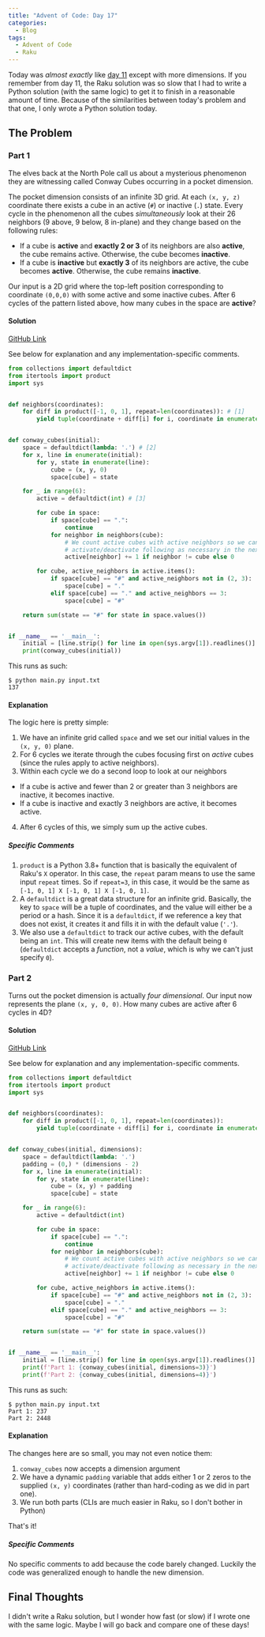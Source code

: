 ```yaml
---
title: "Advent of Code: Day 17"
categories:
  - Blog
tags:
  - Advent of Code
  - Raku
---
```


Today was _almost exactly_ like [day 11](https://aaronreidsmith.github.io/blog/advent-of-code-day-11/) except with more dimensions. If you remember from day 11, the Raku solution was so slow that I had to write a Python solution (with the same logic) to get it to finish in a reasonable amount of time. Because of the similarities between today's problem and that one, I only wrote a Python solution today.

## The Problem

### Part 1

The elves back at the North Pole call us about a mysterious phenomenon they are witnessing called Conway Cubes occurring in a pocket dimension.

The pocket dimension consists of an infinite 3D grid. At each `(x, y, z)` coordinate there exists a cube in an active (`#`) or inactive (`.`) state. Every cycle in the phenomenon all the cubes _simultaneously_ look at their 26 neighbors (9 above, 9 below, 8 in-plane) and they change based on the following rules:

- If a cube is **active** and **exactly 2 or 3** of its neighbors are also **active**, the cube remains active. Otherwise, the cube becomes **inactive**.
- If a cube is **inactive** but **exactly 3** of its neighbors are active, the cube becomes **active**. Otherwise, the cube remains **inactive**.

Our input is a 2D grid where the top-left position corresponding to coordinate `(0,0,0)` with some active and some inactive cubes. After 6 cycles of the pattern listed above, how many cubes in the space are **active**?

#### Solution

[GitHub Link](https://github.com/aaronreidsmith/advent-of-code/blob/main/2020/17/python/main.py)

See below for explanation and any implementation-specific comments.

```python
from collections import defaultdict
from itertools import product
import sys


def neighbors(coordinates):
    for diff in product([-1, 0, 1], repeat=len(coordinates)): # [1]
        yield tuple(coordinate + diff[i] for i, coordinate in enumerate(coordinates))


def conway_cubes(initial):
    space = defaultdict(lambda: '.') # [2]
    for x, line in enumerate(initial):
        for y, state in enumerate(line):
            cube = (x, y, 0)
            space[cube] = state

    for _ in range(6):
        active = defaultdict(int) # [3]

        for cube in space:
            if space[cube] == ".":
                continue
            for neighbor in neighbors(cube):
                # We count active cubes with active neighbors so we can
                # activate/deactivate following as necessary in the next loop
                active[neighbor] += 1 if neighbor != cube else 0

        for cube, active_neighbors in active.items():
            if space[cube] == "#" and active_neighbors not in (2, 3):
                space[cube] = "."
            elif space[cube] == "." and active_neighbors == 3:
                space[cube] = "#"

    return sum(state == "#" for state in space.values())


if __name__ == '__main__':
    initial = [line.strip() for line in open(sys.argv[1]).readlines()]
    print(conway_cubes(initial))
```

This runs as such:

```
$ python main.py input.txt
137
```

#### Explanation

The logic here is pretty simple:

1. We have an infinite grid called `space` and we set our initial values in the `(x, y, 0)` plane.
2. For 6 cycles we iterate through the cubes focusing first on _active_ cubes (since the rules apply to active neighbors).
3. Within each cycle we do a second loop to look at our neighbors
  - If a cube is active and fewer than 2 or greater than 3 neighbors are inactive, it becomes inactive.
  - If a cube is inactive and exactly 3 neighbors are active, it becomes active.
4. After 6 cycles of this, we simply sum up the active cubes.

##### Specific Comments

1. `product` is a Python 3.8+ function that is basically the equivalent of Raku's `X` operator. In this case, the `repeat` param means to use the same input `repeat` times. So if `repeat=3`, in this case, it would be the same as `[-1, 0, 1] X [-1, 0, 1] X [-1, 0, 1]`.
2. A `defaultdict` is a great data structure for an infinite grid. Basically, the key to `space` will be a tuple of coordinates, and the value will either be a period or a hash. Since it is a `defaultdict`, if we reference a key that does not exist, it creates it and fills it in with the default value (`'.'`).
3. We also use a `defaultdict` to track our active cubes, with the default being an `int`. This will create new items with the default being `0` (`defaultdict` accepts a _function_, not a _value_, which is why we can't just specify `0`).

### Part 2

Turns out the pocket dimension is actually _four dimensional_. Our input now represents the plane `(x, y, 0, 0)`. How many cubes are active after 6 cycles in 4D?

#### Solution

[GitHub Link](https://github.com/aaronreidsmith/advent-of-code/blob/main/2020/17/python/main.py)

See below for explanation and any implementation-specific comments.

```python
from collections import defaultdict
from itertools import product
import sys


def neighbors(coordinates):
    for diff in product([-1, 0, 1], repeat=len(coordinates)):
        yield tuple(coordinate + diff[i] for i, coordinate in enumerate(coordinates))


def conway_cubes(initial, dimensions):
    space = defaultdict(lambda: '.')
    padding = (0,) * (dimensions - 2)
    for x, line in enumerate(initial):
        for y, state in enumerate(line):
            cube = (x, y) + padding
            space[cube] = state

    for _ in range(6):
        active = defaultdict(int)

        for cube in space:
            if space[cube] == ".":
                continue
            for neighbor in neighbors(cube):
                # We count active cubes with active neighbors so we can
                # activate/deactivate following as necessary in the next loop
                active[neighbor] += 1 if neighbor != cube else 0

        for cube, active_neighbors in active.items():
            if space[cube] == "#" and active_neighbors not in (2, 3):
                space[cube] = "."
            elif space[cube] == "." and active_neighbors == 3:
                space[cube] = "#"

    return sum(state == "#" for state in space.values())


if __name__ == '__main__':
    initial = [line.strip() for line in open(sys.argv[1]).readlines()]
    print(f'Part 1: {conway_cubes(initial, dimensions=3)}')
    print(f'Part 2: {conway_cubes(initial, dimensions=4)}')
```

This runs as such:

```
$ python main.py input.txt
Part 1: 237
Part 2: 2448
```

#### Explanation

The changes here are so small, you may not even notice them:

1. `conway_cubes` now accepts a dimension argument
2. We have a dynamic `padding` variable that adds either 1 or 2 zeros to the supplied `(x, y)` coordinates (rather than hard-coding as we did in part one).
3. We run both parts (CLIs are much easier in Raku, so I don't bother in Python)

That's it!

##### Specific Comments

No specific comments to add because the code barely changed. Luckily the code was generalized enough to handle the new dimension.

## Final Thoughts

I didn't write a Raku solution, but I wonder how fast (or slow) if I wrote one with the same logic. Maybe I will go back and compare one of these days!
